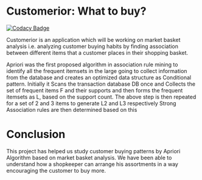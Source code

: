 # Customerior: What to buy?
[![Codacy Badge](https://api.codacy.com/project/badge/Grade/08cbd3fe6e9c4b8798c31263ac7c5d0f)](https://www.codacy.com/app/GAUTAMRAJU15/customerior?utm_source=github.com&amp;utm_medium=referral&amp;utm_content=GAUTAMRAJU15/customerior&amp;utm_campaign=Badge_Grade)

Customerior is an application which will be working on market basket analysis i.e. analyzing customer buying habits by finding association between different items that a customer places in their shopping basket.

Apriori was the first proposed algorithm in association rule mining to identify all the frequent itemsets in the large going to collect information from the database  and creates an optimized data structure as Conditional pattern. 
Initially it Scans  the transaction database DB once and Collects the set of frequent items F and their supports and then forms the frequent itemsets as L, based on the support count.
The above step is then repeated for a set of 2 and 3 items to generate L2 and L3 respectively
Strong Association rules are then determined based on this

# Conclusion
This project has helped us study customer buying patterns by Apriori Algorithm based on market basket analysis. We have been able to understand how a shopkeeper can arrange his assortments in a way encouraging the customer to buy more.


